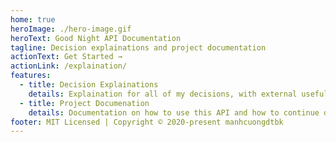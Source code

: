 ```yaml
---
home: true
heroImage: ./hero-image.gif
heroText: Good Night API Documentation
tagline: Decision explainations and project documentation
actionText: Get Started →
actionLink: /explaination/
features:
  - title: Decision Explainations
    details: Explaination for all of my decisions, with external useful resources for further researching.
  - title: Project Documenation
    details: Documentation on how to use this API and how to continue developing it your way.
footer: MIT Licensed | Copyright © 2020-present manhcuongdtbk
---
```

